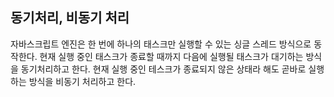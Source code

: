 ## 동기처리, 비동기 처리

자바스크립트 엔진은 한 번에 하나의 태스크만 실행할 수 있는 싱글 스레드 방식으로 동작한다.
현재 실행 중인 태스크가 종료할 때까지 다음에 실행될 태스크가 대기하는 방식을 동기처리하고 한다.
현재 실행 중인 테스크가 종료되지 않은 상태라 해도 곧바로 실행하는 방식을 비동기 처리하고 한다.
